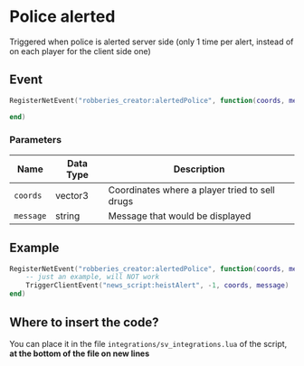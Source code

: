 # Police alerted

Triggered when police is alerted server side (only 1 time per alert, instead of on each player for the client side one)

## Event

```lua
RegisterNetEvent("robberies_creator:alertedPolice", function(coords, message)

end)
```

### Parameters

| Name      | Data Type | Description                                    |
| --------- | --------- | ---------------------------------------------- |
| `coords`  | vector3   | Coordinates where a player tried to sell drugs |
| `message` | string    | Message that would be displayed                |

## Example

```lua
RegisterNetEvent("robberies_creator:alertedPolice", function(coords, message)
    -- just an example, will NOT work
    TriggerClientEvent("news_script:heistAlert", -1, coords, message)
end)
```

## Where to insert the code?

You can place it in the file `integrations/sv_integrations.lua` of the script, **at the bottom of the file on new lines**
